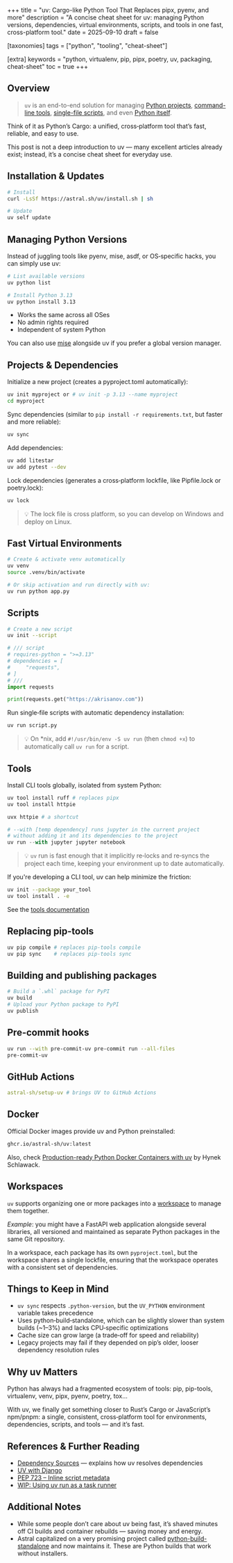 +++
title = "uv: Cargo-like Python Tool That Replaces pipx, pyenv, and more"
description = "A concise cheat sheet for uv: managing Python versions, dependencies, virtual environments, scripts, and tools in one fast, cross-platform tool."
date = 2025-09-10
draft = false

[taxonomies]
tags = ["python", "tooling", "cheat-sheet"]

[extra]
keywords = "python, virtualenv, pip, pipx, poetry, uv, packaging, cheat-sheet"
toc = true
+++

## Overview

> `uv` is an end-to-end solution for managing [Python projects](https://docs.astral.sh/uv/guides/projects/),
[command-line tools](https://docs.astral.sh/uv/guides/tools/),
[single-file scripts](https://docs.astral.sh/uv/guides/scripts/), and even
[Python itself](https://docs.astral.sh/uv/guides/install-python/).

Think of it as Python’s Cargo: a unified, cross‑platform tool that’s fast, reliable, and easy to use.

This post is not a deep introduction to uv — many excellent articles already exist; instead,
it’s a concise cheat sheet for everyday use.

## Installation & Updates

```bash
# Install
curl -LsSf https://astral.sh/uv/install.sh | sh

# Update
uv self update
```

## Managing Python Versions

Instead of juggling tools like pyenv, mise, asdf, or OS‑specific hacks, you can simply use uv:

```bash
# List available versions
uv python list

# Install Python 3.13
uv python install 3.13
```

- Works the same across all OSes
- No admin rights required
- Independent of system Python

You can also use [mise](https://github.com/jdx/mise) alongside uv if you prefer a global version manager.

## Projects & Dependencies

Initialize a new project (creates a pyproject.toml automatically):

```bash
uv init myproject or # uv init -p 3.13 --name myproject
cd myproject
```

Sync dependencies (similar to `pip install -r requirements.txt`, but faster and more reliable):

```bash
uv sync
```

Add dependencies:

```bash
uv add litestar
uv add pytest --dev
```

Lock dependencies (generates a cross‑platform lockfile, like Pipfile.lock or poetry.lock):

```bash
uv lock
```

> 💡 The lock file is cross platform, so you can develop on Windows and deploy on Linux.

## Fast Virtual Environments

```bash
# Create & activate venv automatically
uv venv
source .venv/bin/activate

# Or skip activation and run directly with uv:
uv run python app.py
```

## Scripts

```bash
# Create a new script
uv init --script
```

```python
# /// script
# requires-python = ">=3.13"
# dependencies = [
#     "requests",
# ]
# ///
import requests

print(requests.get("https://akrisanov.com"))
```

Run single‑file scripts with automatic dependency installation:

```bash
uv run script.py
```

> 💡  On *nix, add `#!/usr/bin/env -S uv run` (then `chmod +x`) to automatically call `uv run` for a script.

## Tools

Install CLI tools globally, isolated from system Python:

```python
uv tool install ruff # replaces pipx
uv tool install httpie

uvx httpie # a shortcut

# --with [temp dependency] runs jupyter in the current project
# without adding it and its dependencies to the project
uv run --with jupyter jupyter notebook
```

> 💡 `uv` run is fast enough that it implicitly re‑locks and re‑syncs the project each time, keeping your environment
> up to date automatically.

If you're developing a CLI tool, uv can help minimize the friction:

```bash
uv init --package your_tool
uv tool install . -e
```

See the [tools documentation](https://docs.astral.sh/uv/concepts/tools/)

## Replacing pip-tools

```bash
uv pip compile # replaces pip-tools compile
uv pip sync    # replaces pip-tools sync
```

## Building and publishing packages

```bash
# Build a `.whl` package for PyPI
uv build
# Upload your Python package to PyPI
uv publish
```

## Pre-commit hooks

```bash
uv run --with pre-commit-uv pre-commit run --all-files
pre-commit-uv
```

## GitHub Actions

```yaml
astral-sh/setup-uv # brings UV to GitHub Actions
```

## Docker

Official Docker images provide uv and Python preinstalled:

```dockerfile
ghcr.io/astral-sh/uv:latest
```

Also, check [Production-ready Python Docker Containers with uv](https://hynek.me/articles/docker-uv/) by Hynek Schlawack.

## Workspaces

`uv` supports organizing one or more packages into a [workspace](https://docs.astral.sh/uv/concepts/projects/workspaces/)
to manage them together.

*Example*: you might have a FastAPI web application alongside several libraries, all versioned and maintained as separate
Python packages in the same Git repository.

In a workspace, each package has its own `pyproject.toml`, but the workspace shares a single lockfile, ensuring that
the workspace operates with a consistent set of dependencies.

## Things to Keep in Mind

- `uv sync` respects `.python-version`, but the `UV_PYTHON` environment variable takes precedence
- Uses python‑build‑standalone, which can be slightly slower than system builds (~1–3%) and lacks CPU‑specific optimizations
- Cache size can grow large (a trade‑off for speed and reliability)
- Legacy projects may fail if they depended on pip’s older, looser dependency resolution rules

## Why uv Matters

Python has always had a fragmented ecosystem of tools: pip, pip-tools, virtualenv, venv, pipx, pyenv, poetry, tox…

With uv, we finally get something closer to Rust’s Cargo or JavaScript’s npm/pnpm:
a single, consistent, cross‑platform tool for environments, dependencies, scripts, and tools — and it’s fast.

## References & Further Reading

- [Dependency Sources](https://docs.astral.sh/uv/concepts/projects/dependencies/#dependency-sources)
  — explains how uv resolves dependencies
- [UV with Django](https://blog.pecar.me/uv-with-django)
- [PEP 723 – Inline script metadata](https://peps.python.org/pep-0723/)
- [WIP: Using uv run as a task runner](https://github.com/astral-sh/uv/issues/5903)

## Additional Notes

- While some people don’t care about uv being fast, it’s shaved minutes off CI builds and container rebuilds —
  saving money and energy.
- Astral capitalized on a very promising project called
  [python-build-standalone](https://github.com/astral-sh/python-build-standalone) and now maintains it.
  These are Python builds that work without installers.
